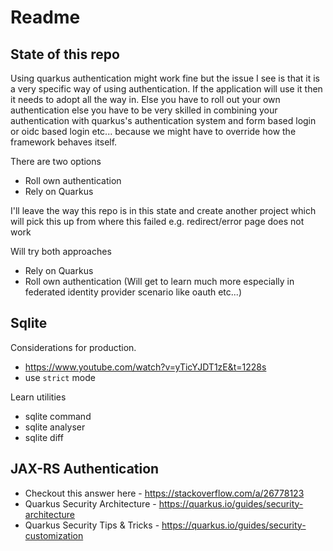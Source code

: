 # Readme

## State of this repo

Using quarkus authentication might work fine but the issue I see is that it is a very
specific way of using authentication. If the application will use it then it needs to
adopt all the way in. Else you have to roll out your own authentication else you have to 
be  very skilled in combining your authentication with quarkus's authentication system
and form based login or oidc based login etc... because we might have to override how
the framework behaves itself.

There are two options
- Roll own authentication
- Rely on Quarkus 

I'll leave the way this repo is in this state and create another project which will pick this up
from where this failed e.g. redirect/error page does not work

Will try both approaches
- Rely on Quarkus 
- Roll own authentication (Will get to learn much more especially in federated identity provider scenario like oauth etc...)

## Sqlite

Considerations for production.
- https://www.youtube.com/watch?v=yTicYJDT1zE&t=1228s
- use `strict` mode

Learn utilities
- sqlite command
- sqlite analyser
- sqlite diff


## JAX-RS Authentication

- Checkout this answer here - https://stackoverflow.com/a/26778123
- Quarkus Security Architecture - https://quarkus.io/guides/security-architecture
- Quarkus Security Tips & Tricks - https://quarkus.io/guides/security-customization